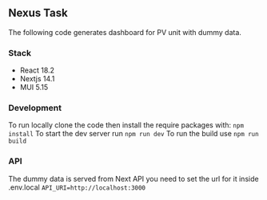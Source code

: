 ## Nexus Task
The following code generates dashboard for PV unit with dummy data.

### Stack
- React 18.2
- Nextjs 14.1
- MUI 5.15

### Development

To run locally clone the code then install the require packages with:
``
npm install
``
To start the dev server run
``
npm run dev
``
To run the build use
``
npm run build
``
### API
The dummy data is served from Next API you need to set the url for it inside .env.local
``
API_URI=http://localhost:3000
``